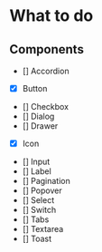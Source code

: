 # What to do

## Components

- [] Accordion
- [x] Button
- [] Checkbox
- [] Dialog
- [] Drawer
- [x] Icon
- [] Input
- [] Label
- [] Pagination
- [] Popover
- [] Select
- [] Switch
- [] Tabs
- [] Textarea
- [] Toast
